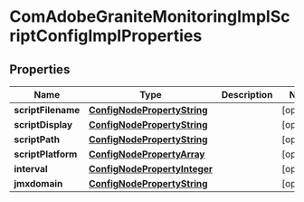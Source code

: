 

# ComAdobeGraniteMonitoringImplScriptConfigImplProperties

## Properties

Name | Type | Description | Notes
------------ | ------------- | ------------- | -------------
**scriptFilename** | [**ConfigNodePropertyString**](ConfigNodePropertyString.md) |  |  [optional]
**scriptDisplay** | [**ConfigNodePropertyString**](ConfigNodePropertyString.md) |  |  [optional]
**scriptPath** | [**ConfigNodePropertyString**](ConfigNodePropertyString.md) |  |  [optional]
**scriptPlatform** | [**ConfigNodePropertyArray**](ConfigNodePropertyArray.md) |  |  [optional]
**interval** | [**ConfigNodePropertyInteger**](ConfigNodePropertyInteger.md) |  |  [optional]
**jmxdomain** | [**ConfigNodePropertyString**](ConfigNodePropertyString.md) |  |  [optional]



